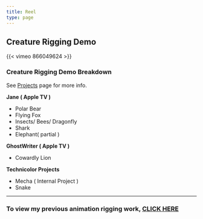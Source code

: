 ```yaml
---
title: Reel
type: page
---
```


## Creature Rigging Demo
{{< vimeo 866049624 >}}
<!-- [Go To Vimeo](https://vimeo.com/866049624) -->
<!-- ![Alt Text](https://media.giphy.com/media/vFKqnCdLPNOKc/giphy.gif) -->


### Creature Rigging Demo Breakdown
See [Projects](/projects/) page for more info.

**Jane ( Apple TV )**
- Polar Bear
- Flying Fox
- Insects/ Bees/ Dragonfly
- Shark
- Elephant( partial )

**GhostWriter ( Apple TV )**
- Cowardly Lion 

**Technicolor Projects**
- Mecha ( Internal Project )
- Snake


---

### To view my previous animation rigging work, [CLICK HERE](/legacy_reel/)